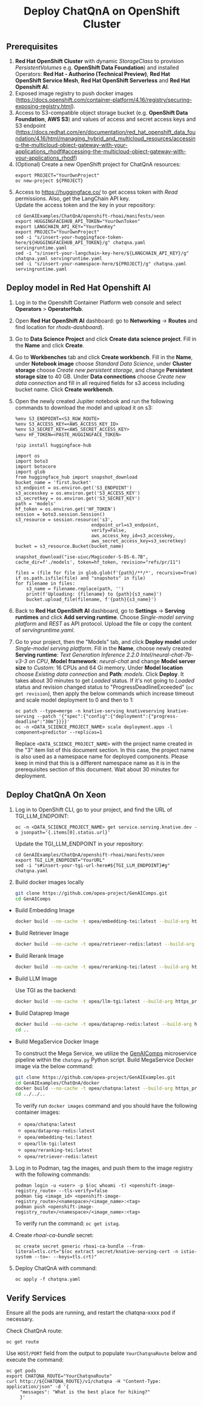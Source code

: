 <h1 align="center" id="title">Deploy ChatQnA on OpenShift Cluster</h1>

## Prerequisites

1. **Red Hat OpenShift Cluster** with dynamic _StorageClass_ to provision _PersistentVolumes_ e.g. **OpenShift Data Foundation**) and installed Operators: **Red Hat - Authorino (Technical Preview)**, **Red Hat OpenShift Service Mesh**, **Red Hat OpenShift Serverless** and **Red Hat Openshift AI**.
2. Exposed image registry to push docker images (https://docs.openshift.com/container-platform/4.16/registry/securing-exposing-registry.html).
3. Access to S3-compatible object storage bucket (e.g. **OpenShift Data Foundation**, **AWS S3**) and values of access and secret access keys and S3 endpoint (https://docs.redhat.com/en/documentation/red_hat_openshift_data_foundation/4.16/html/managing_hybrid_and_multicloud_resources/accessing-the-multicloud-object-gateway-with-your-applications_rhodf#accessing-the-multicloud-object-gateway-with-your-applications_rhodf)
4. (Optional) Create a new OpenShift project for ChatQnA resources:
   ```
   export PROJECT="YourOwnProject"
   oc new-project ${PROJECT}
   ```
5. Access to https://huggingface.co/ to get access token with _Read_ permissions. Also, get the LangChain API key.\
   Update the access token and the key in your repository:
   ```
   cd GenAIExamples/ChatQnA/openshift-rhoai/manifests/xeon
   export HUGGINGFACEHUB_API_TOKEN="YourOwnToken"
   export LANGCHAIN_API_KEY="YourOwnKey"
   export PROJECT="YourOwnProject"
   sed -i "s/insert-your-huggingface-token-here/${HUGGINGFACEHUB_API_TOKEN}/g" chatqna.yaml servingruntime.yaml
   sed -i "s/insert-your-langchain-key-here/${LANGCHAIN_API_KEY}/g" chatqna.yaml servingruntime.yaml
   sed -i "s/insert-your-namespace-here/${PROJECT}/g" chatqna.yaml servingruntime.yaml
   ```

## Deploy model in Red Hat Openshift AI

1. Log in to the Openshift Container Platform web console and select **Operators** > **OperatorHub**.
2. Open **Red Hat OpenShift AI** dashboard: go to **Networking** -> **Routes** and find location for _rhods-dashboard_).
3. Go to **Data Science Project** and click **Create data science project**. Fill in the **Name** and click **Create**.
4. Go to **Workbenches** tab and click **Create workbench**. Fill in the **Name**, under **Notebook image** choose _Standard Data Science_, under **Cluster storage** choose _Create new persistent storage_, and change **Persistent storage size** to 40 GB. Under **Data connections** choose _Create new data connection_ and fill in all required fields for s3 access including bucket name. Click **Create workbench**.
5. Open the newly created Jupiter notebook and run the following commands to download the model and upload it on s3:
   ```
   %env S3_ENDPOINT=<S3_RGW_ROUTE>
   %env S3_ACCESS_KEY=<AWS_ACCESS_KEY_ID>
   %env S3_SECRET_KEY=<AWS_SECRET_ACCESS_KEY>
   %env HF_TOKEN=<PASTE_HUGGINGFACE_TOKEN>
   ```
   ```
   !pip install huggingface-hub
   ```
   ```
   import os
   import boto3
   import botocore
   import glob
   from huggingface_hub import snapshot_download
   bucket_name = 'first.bucket'
   s3_endpoint = os.environ.get('S3_ENDPOINT')
   s3_accesskey = os.environ.get('S3_ACCESS_KEY')
   s3_secretkey = os.environ.get('S3_SECRET_KEY')
   path = 'models'
   hf_token = os.environ.get('HF_TOKEN')
   session = boto3.session.Session()
   s3_resource = session.resource('s3',
                               endpoint_url=s3_endpoint,
                               verify=False,
                               aws_access_key_id=s3_accesskey,
                               aws_secret_access_key=s3_secretkey)
   bucket = s3_resource.Bucket(bucket_name)
   ```
   ```
   snapshot_download("ise-uiuc/Magicoder-S-DS-6.7B", cache_dir=f'./models', token=hf_token, revision="refs/pr/11")
   ```
   ```
   files = (file for file in glob.glob(f'{path}/**/*', recursive=True) if os.path.isfile(file) and "snapshots" in file)
   for filename in files:
       s3_name = filename.replace(path, '')
       print(f'Uploading: {filename} to {path}{s3_name}')
       bucket.upload_file(filename, f'{path}{s3_name}')
   ```
6. Back to **Red Hat OpenShift AI** dashboard, go to **Settings** -> **Serving runtimes** and click **Add serving runtime**. Choose _Single-model serving platform_ and _REST_ as API protocol. Upload the file or copy the content of _servingruntime.yaml_.

7. Go to your project, then the "Models" tab, and click **Deploy model** under _Single-model serving platform_. Fill in the **Name**, choose newly created **Serving runtime**: _Text Generation Inference 2.2.0 Intel/neural-chat-7b-v3-3 on CPU_, **Model framework**: _neural-chat_ and change **Model server size** to _Custom_: 16 CPUs and 64 Gi memory. Under **Model location** choose _Existing data connection_ and **Path**: _models_. Click **Deploy**. It takes about 30 minutes to get _Loaded_ status.
   If it's not going to _Loaded_ status and revision changed status to "ProgressDeadlineExceeded" (`oc get revision`), then apply the below commands which increase timeout and scale model deployment to 0 and then to 1:
   ```
   oc patch --type=merge -n knative-serving knativeserving knative-serving --patch '{"spec":{"config":{"deployment":{"progress-deadline":"30m"}}}}'
   oc -n <DATA_SCIENCE_PROJECT_NAME> scale deployment.apps -l component=predictor --replicas=1
   ```
   Replace `<DATA_SCIENCE_PROJECT_NAME>` with the project name created in the "3" item list of this document section. In this case, the project name is also used as a namespace name for deployed components. Please keep in mind that this is a different namespace name as it is in the prerequisites section of this document.
   Wait about 30 minutes for deployment.

## Deploy ChatQnA On Xeon

1. Log in to OpenShift CLI, go to your project, and find the URL of TGI_LLM_ENDPOINT:

   ```
   oc -n <DATA_SCIENCE_PROJECT_NAME> get service.serving.knative.dev -o jsonpath='{.items[0].status.url}'
   ```

   Update the TGI_LLM_ENDPOINT in your repository:

   ```
   cd GenAIExamples/ChatQnA/openshift-rhoai/manifests/xeon
   export TGI_LLM_ENDPOINT="YourURL"
   sed -i "s#insert-your-tgi-url-here#${TGI_LLM_ENDPOINT}#g" chatqna.yaml
   ```

2. Build docker images locally
   ```bash
   git clone https://github.com/opea-project/GenAIComps.git
   cd GenAIComps
   ```

- Build Embedding Image

  ```bash
  docker build --no-cache -t opea/embedding-tei:latest --build-arg https_proxy=$https_proxy --build-arg http_proxy=$http_proxy -f comps/embeddings/langchain/docker/Dockerfile .
  ```

- Build Retriever Image

  ```bash
  docker build --no-cache -t opea/retriever-redis:latest --build-arg https_proxy=$https_proxy --build-arg http_proxy=$http_proxy -f ./comps/retrievers/langchain/redis/docker/Dockerfile .
  ```

- Build Rerank Image

  ```bash
  docker build --no-cache -t opea/reranking-tei:latest --build-arg https_proxy=$https_proxy --build-arg http_proxy=$http_proxy -f ./comps/reranks/langchain-mosec/docker/Dockerfile .
  ```

- Build LLM Image

  Use TGI as the backend:

  ```bash
  docker build --no-cache -t opea/llm-tgi:latest --build-arg https_proxy=$https_proxy --build-arg http_proxy=$http_proxy -f comps/llms/text-generation/tgi/Dockerfile .
  ```

- Build Dataprep Image

  ```bash
  docker build --no-cache -t opea/dataprep-redis:latest --build-arg https_proxy=$https_proxy --build-arg http_proxy=$http_proxy -f comps/dataprep/redis/langchain/docker/Dockerfile .
  cd ..
  ```

- Build MegaService Docker Image

  To construct the Mega Service, we utilize the [GenAIComps](https://github.com/opea-project/GenAIComps.git) microservice pipeline within the `chatqna.py` Python script. Build MegaService Docker image via the below command:

  ```bash
  git clone https://github.com/opea-project/GenAIExamples.git
  cd GenAIExamples/ChatQnA/docker
  docker build --no-cache -t opea/chatqna:latest --build-arg https_proxy=$https_proxy --build-arg http_proxy=$http_proxy -f Dockerfile .
  cd ../../..
  ```

  To verify run `docker images` command and you should have the following container images:

  - `opea/chatqna:latest`
  - `opea/dataprep-redis:latest`
  - `opea/embedding-tei:latest`
  - `opea/llm-tgi:latest`
  - `opea/reranking-tei:latest`
  - `opea/retriever-redis:latest`

3. Log in to Podman, tag the images, and push them to the image registry with the following commands:

   ```
   podman login -u <user> -p $(oc whoami -t) <openshift-image-registry_route> --tls-verify=false
   podman tag <image_id> <openshift-image-registry_route>/<namespace>/<image_name>:<tag>
   podman push <openshift-image-registry_route>/<namespace>/<image_name>:<tag>
   ```

   To verify run the command: `oc get istag`.

4. Create _rhoai-ca-bundle_ secret:

   ```
   oc create secret generic rhoai-ca-bundle --from-literal=tls.crt="$(oc extract secret/knative-serving-cert -n istio-system --to=- --keys=tls.crt)"
   ```

5. Deploy ChatQnA with command:
   ```
   oc apply -f chatqna.yaml
   ```

## Verify Services

Ensure all the pods are running, and restart the chatqna-xxxx pod if necessary.

Check ChatQnA route:

```
oc get route
```

Use `HOST/PORT` field from the output to populate `YourChatqnaRoute` below and execute the command:

```
oc get pods
export CHATQNA_ROUTE="YourChatqnaRoute"
curl http://${CHATQNA_ROUTE}/v1/chatqna -H "Content-Type: application/json" -d '{
     "messages": "What is the best place for hiking?"
     }'
```
